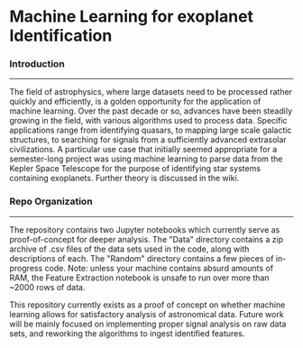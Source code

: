 # Machine Learning for exoplanet Identification


### Introduction
***
The field of astrophysics, where large datasets need to be processed rather quickly and efficiently, is a golden opportunity
for the application of machine learning. Over the past decade or so, advances have been steadily growing in the field, with various
algorithms used to process data. Specific applications range from identifying quasars, to mapping large scale galactic structures, to 
searching for signals from a sufficiently advanced extrasolar civilizations. A particular use case that initially seemed appropriate
for a semester-long project was using machine learning to parse data from the Kepler Space Telescope for the purpose of identifying
star systems containing exoplanets. Further theory is discussed in the wiki.

### Repo Organization
***
The repository contains two Jupyter notebooks which currently serve as proof-of-concept for deeper analysis. The "Data" directory contains
a zip archive of .csv files of the data sets used in the code, along with descriptions of each. The "Random" directory contains a few pieces
of in-progress code. Note: unless your machine contains absurd amounts of RAM, the Feature Extraction notebook is unsafe to run over more than 
~2000 rows of data.

This repository currently exists as a proof of concept on whether machine learning allows for satisfactory analysis of astronomical data.
Future work will be mainly focused on implementing proper signal analysis on raw data sets, and reworking the algorithms to ingest identified features.
